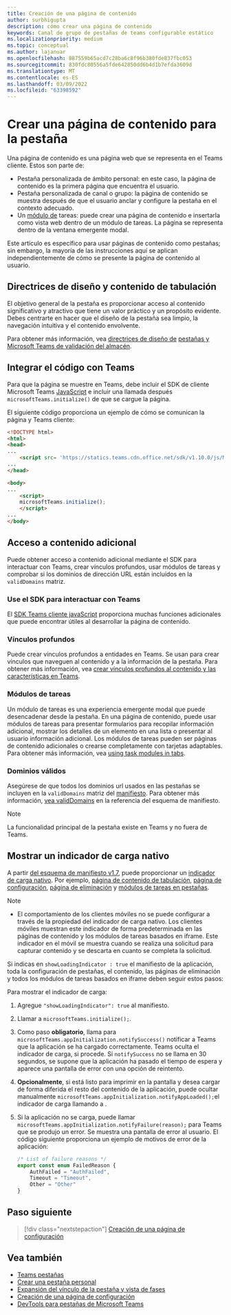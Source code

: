 ```yaml
---
title: Creación de una página de contenido
author: surbhigupta
description: cómo crear una página de contenido
keywords: Canal de grupo de pestañas de teams configurable estático
ms.localizationpriority: medium
ms.topic: conceptual
ms.author: lajanuar
ms.openlocfilehash: 887559b65acd7c28ba6c8f96b380fde837fbc053
ms.sourcegitcommit: 830fdc80556a5fde642850dd6b4d1b7efda3609d
ms.translationtype: MT
ms.contentlocale: es-ES
ms.lasthandoff: 03/09/2022
ms.locfileid: "63398592"
---
```

# <a name="create-a-content-page-for-your-tab"></a>Crear una página de contenido para la pestaña

Una página de contenido es una página web que se representa en el Teams cliente. Estos son parte de:

* Pestaña personalizada de ámbito personal: en este caso, la página de contenido es la primera página que encuentra el usuario.
* Pestaña personalizada de canal o grupo: la página de contenido se muestra después de que el usuario anclar y configure la pestaña en el contexto adecuado.
* Un [módulo de](~/task-modules-and-cards/what-are-task-modules.md) tareas: puede crear una página de contenido e insertarla como vista web dentro de un módulo de tareas. La página se representa dentro de la ventana emergente modal.

Este artículo es específico para usar páginas de contenido como pestañas; sin embargo, la mayoría de las instrucciones aquí se aplican independientemente de cómo se presente la página de contenido al usuario.

## <a name="tab-content-and-design-guidelines"></a>Directrices de diseño y contenido de tabulación

El objetivo general de la pestaña es proporcionar acceso al contenido significativo y atractivo que tiene un valor práctico y un propósito evidente. Debes centrarte en hacer que el diseño de la pestaña sea limpio, la navegación intuitiva y el contenido envolvente.

Para obtener más información, vea [directrices de diseño de](~/tabs/design/tabs.md) [pestañas y Microsoft Teams de validación del almacén](~/concepts/deploy-and-publish/appsource/prepare/teams-store-validation-guidelines.md).

## <a name="integrate-your-code-with-teams"></a>Integrar el código con Teams

Para que la página se muestre en Teams, debe incluir el SDK de cliente Microsoft Teams [JavaScript](/javascript/api/overview/msteams-client?view=msteams-client-js-latest&preserve-view=true) e incluir una llamada después `microsoftTeams.initialize()` de que se cargue la página.

El siguiente código proporciona un ejemplo de cómo se comunican la página y Teams cliente:

```html
<!DOCTYPE html>
<html>
<head>
...
    <script src= 'https://statics.teams.cdn.office.net/sdk/v1.10.0/js/MicrosoftTeams.min.js'></script>
...
</head>

<body>
...
    <script>
    microsoftTeams.initialize();
    </script>
...
</body>
```

## <a name="access-additional-content"></a>Acceso a contenido adicional

Puede obtener acceso a contenido adicional mediante el SDK para interactuar con Teams, crear vínculos profundos, usar módulos de tareas y comprobar si los dominios de dirección URL están incluidos en la `validDomains` matriz.

### <a name="use-the-sdk-to-interact-with-teams"></a>Use el SDK para interactuar con Teams

El [SDK Teams cliente javaScript](~/tabs/how-to/using-teams-client-sdk.md) proporciona muchas funciones adicionales que puede encontrar útiles al desarrollar la página de contenido.

### <a name="deep-links"></a>Vínculos profundos

Puede crear vínculos profundos a entidades en Teams. Se usan para crear vínculos que naveguen al contenido y a la información de la pestaña. Para obtener más información, vea [crear vínculos profundos al contenido y las características en Teams](~/concepts/build-and-test/deep-links.md).

### <a name="task-modules"></a>Módulos de tareas

Un módulo de tareas es una experiencia emergente modal que puede desencadenar desde la pestaña. En una página de contenido, puede usar módulos de tareas para presentar formularios para recopilar información adicional, mostrar los detalles de un elemento en una lista o presentar al usuario información adicional. Los módulos de tareas pueden ser páginas de contenido adicionales o crearse completamente con tarjetas adaptables. Para obtener más información, vea [using task modules in tabs](~/task-modules-and-cards/task-modules/task-modules-tabs.md).

### <a name="valid-domains"></a>Dominios válidos

Asegúrese de que todos los dominios url usados en las pestañas se incluyen en la `validDomains` matriz del [manifiesto](~/concepts/build-and-test/apps-package.md). Para obtener más información, [vea validDomains](~/resources/schema/manifest-schema.md#validdomains) en la referencia del esquema de manifiesto.

> [!NOTE]
> La funcionalidad principal de la pestaña existe en Teams y no fuera de Teams.

## <a name="show-a-native-loading-indicator"></a>Mostrar un indicador de carga nativo

A partir [del esquema de manifiesto v1.7](../../../resources/schema/manifest-schema.md), puede proporcionar un [indicador de carga nativo](../../../resources/schema/manifest-schema.md#showloadingindicator). Por ejemplo, [página de contenido de tabulación](#integrate-your-code-with-teams), [página de configuración](configuration-page.md), [página de eliminación](removal-page.md) y [módulos de tareas en pestañas](../../../task-modules-and-cards/task-modules/task-modules-tabs.md).

> [!NOTE]
>
> * El comportamiento de los clientes móviles no se puede configurar a través de la propiedad del indicador de carga nativo. Los clientes móviles muestran este indicador de forma predeterminada en las páginas de contenido y los módulos de tareas basados en iframe. Este indicador en el móvil se muestra cuando se realiza una solicitud para capturar contenido y se descarta en cuanto se completa la solicitud.

Si indicas en `showLoadingIndicator : true`  el manifiesto de la aplicación, toda la configuración de pestañas, el contenido, las páginas de eliminación y todos los módulos de tareas basados en iframe deben seguir estos pasos:

Para mostrar el indicador de carga:

1. Agregue `"showLoadingIndicator": true` al manifiesto.
1. Llamar a `microsoftTeams.initialize();`.
1. Como paso **obligatorio**, llama para `microsoftTeams.appInitialization.notifySuccess()` notificar a Teams que la aplicación se ha cargado correctamente. Teams oculta el indicador de carga, si procede. Si `notifySuccess`  no se llama en 30 segundos, se supone que la aplicación ha pasado el tiempo de espera y aparece una pantalla de error con una opción de reintento.
1. **Opcionalmente**, si está listo para imprimir en la pantalla y desea cargar de forma diferida el resto del contenido de la aplicación, puede ocultar manualmente `microsoftTeams.appInitialization.notifyAppLoaded();`el indicador de carga llamando a .
1. Si la aplicación no se carga, puede llamar `microsoftTeams.appInitialization.notifyFailure(reason);` para Teams que se produjo un error. Se muestra una pantalla de error al usuario. El código siguiente proporciona un ejemplo de motivos de error de la aplicación:

    ```typescript
    /* List of failure reasons */
    export const enum FailedReason {
        AuthFailed = "AuthFailed",
        Timeout = "Timeout",
        Other = "Other"
    }
    ```

## <a name="next-step"></a>Paso siguiente

> [!div class="nextstepaction"]
> [Creación de una página de configuración](~/tabs/how-to/create-tab-pages/configuration-page.md)

## <a name="see-also"></a>Vea también

* [Teams pestañas](~/tabs/what-are-tabs.md)
* [Crear una pestaña personal](~/tabs/how-to/create-personal-tab.md)
* [Expansión del vínculo de la pestaña y vista de fases](~/tabs/tabs-link-unfurling.md)
* [Creación de una página de configuración](~/tabs/how-to/create-tab-pages/configuration-page.md)
* [DevTools para pestañas de Microsoft Teams](~/tabs/how-to/developer-tools.md)
